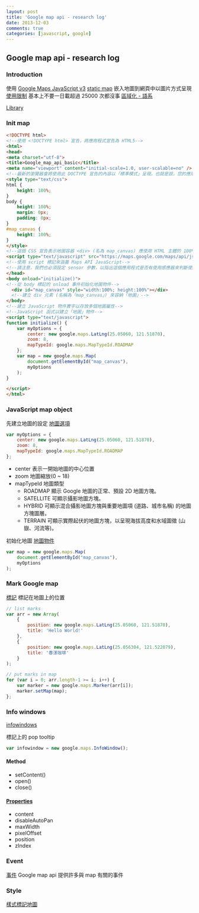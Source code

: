 ```yaml
---
layout: post
title: 'Google map api - research log'
date: 2013-12-03
comments: true
categories: [javascript, google]
---
```

## Google map api - research log

### Introduction

使用 [Google Maps JavaScript v3](https://developers.google.com/maps/documentation/javascript/?hl=zh-tw)
[static map](https://developers.google.com/maps/documentation/staticmaps/?hl=zh-tw) 嵌入地圖到網頁中以圖片方式呈現
[使用限制](https://developers.google.com/maps/documentation/javascript/usage?hl=zh-tw) 基本上不要一日載超過 25000 次都沒事
[區域化 - 語系](https://developers.google.com/maps/documentation/javascript/basics?hl=zh-tw#Localization)

[Library](https://code.google.com/p/google-maps-utility-library-v3/wiki/Libraries)


### Init map

```html
<!DOCTYPE html>
<!--使用 <!DOCTYPE html> 宣告，將應用程式宣告為 HTML5-->
<html>
<head>
<meta charset="utf-8">
<title>Google_map_api_basic</title>
<meta name="viewport" content="initial-scale=1.0, user-scalable=no" />
<!--最新的瀏覽器會將使用此 DOCTYPE 宣告的內容以「標準模式」呈現，也就是說，您的應用程式應更具備跨瀏覽器相容性。此外，DOCTYPE 也設計成會逐漸適應，但無法理解它的瀏覽器將會忽略它，而採用「快速模式」顯示內容。請注意，有些 CSS 在快速模式中可以運作，但在標準模式中卻無效。具體來說，所有百分比的大小都必須繼承父區塊項目，但這些上階中如有任何一個無法指定大小，就會假設為 0 x 0 像素大小。基於這個理由，我們加入了下列 <style> 宣告-->
<style type="text/css">
html {
    height: 100%;
}
body {
    height: 100%;
    margin: 0px;
    padding: 0px;
}
#map_canvas {
    height: 100%;
}
</style>
<!--這個 CSS 宣告表示地圖容器 <div> (名為 map_canvas) 應使用 HTML 主體的 100% 高度。請注意，我們也必須特別宣告 <body> 和 <html> 的這些百分比-->
<script type="text/javascript" src="https://maps.google.com/maps/api/js?sensor=true"></script>
<!--使用 script 標記來涵蓋 Maps API JavaScript-->
<!--請注意，我們也必須設定 sensor 參數，以指出這個應用程式是否有使用感應器來判斷使用者的位置。必須明確地將這個值設為 true 或 false-->
</head>
<body onload="initialize()">
<!--從 body 標記的 onload 事件初始化地圖物件-->
  <div id="map_canvas" style="width:100%; height:100%"></div>
  <!--建立 div 元素 (名稱為「map_canvas」) 來容納「地圖」-->
</body>
<!--建立 JavaScript 物件實字以存放多個地圖屬性-->
<!--JavaScript 函式以建立「地圖」物件-->
<script type="text/javascript">
function initialize() {
    var myOptions = {
        center: new google.maps.LatLng(25.05060, 121.51870),
        zoom: 8,
        mapTypeId: google.maps.MapTypeId.ROADMAP
    };
    var map = new google.maps.Map(
        document.getElementById("map_canvas"),
        myOptions
    );
}

</script>
</html>
```

### JavaScript map object

先建立地圖的設定
[地圖選項](https://developers.google.com/maps/documentation/javascript/tutorial?hl=zh-tw#MapOptions)

```javascript
var myOptions = {
    center: new google.maps.LatLng(25.05060, 121.51870),
    zoom: 8,
    mapTypeId: google.maps.MapTypeId.ROADMAP
};
```

* center 表示一開始地圖的中心位置
* zoom 地圖縮放(0 ~ 18)
* mapTypeId 地圖類型
  * ROADMAP 顯示 Google 地圖的正常、預設 2D 地圖方塊。
  * SATELLITE 可顯示攝影地圖方塊。
  * HYBRID 可顯示混合攝影地圖方塊與重要地圖項 (道路、城市名稱) 的地圖方塊圖層。
  * TERRAIN 可顯示實際起伏的地圖方塊，以呈現海拔高度和水域圖徵 (山嶽、河流等)。

初始化地圖
[地圖物件](https://developers.google.com/maps/documentation/javascript/tutorial?hl=zh-tw#google.maps.Map)

```javascript
var map = new google.maps.Map(
    document.getElementById("map_canvas"),
    myOptions
);
```

### Mark Google map

[標記](https://developers.google.com/maps/documentation/javascript/overlays?hl=zh-tw#Markers)
標記在地圖上的位置

```javascript
// list marks
var arr = new Array(
    {
        position: new google.maps.LatLng(25.05060, 121.51870),
        title: 'Hello World!'
    },
    {
        position: new google.maps.LatLng(25.056304, 121.522079),
        title: '春漾咖啡'
    }
);

// put marks in map
for (var i = 0; arr.length-1 >= i; i++) {
    var marker = new google.maps.Marker(arr[i]);
    marker.setMap(map);
};
```

### Info windows

[infowindows](https://developers.google.com/maps/documentation/javascript/infowindows)

標記上的 pop tooltip

```javascript
var infowindow = new google.maps.InfoWindow();
```

#### Method

* setContent()
* open()
* close()

#### [Properties](https://developers.google.com/maps/documentation/javascript/reference#InfoWindowOptions)

* content
* disableAutoPan
* maxWidth
* pixelOffset
* position
* zIndex

### Event

[事件](https://developers.google.com/maps/documentation/javascript/events?hl=zh-tw)
Google map api 提供許多與 map 有關的事件

### Style

[樣式標記地圖](https://developers.google.com/maps/documentation/javascript/styling?hl=zh-tw)
